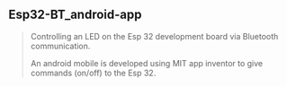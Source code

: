 ## Esp32-BT_android-app

> Controlling an LED on the Esp 32 development board via Bluetooth communication.
> 
> An android mobile is developed using MIT app inventor to give commands (on/off)  to the Esp 32.
